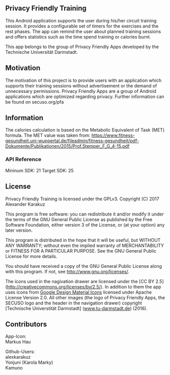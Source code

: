 ## Privacy Friendly Training

This Android application supports the user during his/her circuit training session. It provides a configurable set of timers for the exercises and the rest phases. The app can remind the user about planned training sessions and offers statistics such as the time spend training or calories burnt.


This app belongs to the group of Privacy Friendly Apps developed by the Technische Universität Darmstadt.

## Motivation

The motivation of this project is to provide users with an application which supports their training sessions without advertisement or the demand of unnecessary permissions. Privacy Friendly Apps are a group of Android applications which are optimized regarding privacy. Further information can be found on secuso.org/pfa

## Information

The calories calculation is based on the Metabolic Equivalent of Task (MET) formula. The MET
value was taken from:
https://www.fitness-gesundheit.uni-wuppertal.de/fileadmin/fitness-gesundheit/pdf-Dokumente/Publikationen/2015/Prof.Stemper_F_G_4-15.pdf
 
### API Reference

Mininum SDK: 21
Target SDK: 25 

## License

Privacy Friendly Training is licensed under the GPLv3.
Copyright (C) 2017  Alexander Karakuz

This program is free software: you can redistribute it and/or modify
it under the terms of the GNU General Public License as published by
the Free Software Foundation, either version 3 of the License, or
(at your option) any later version.

This program is distributed in the hope that it will be useful,
but WITHOUT ANY WARRANTY; without even the implied warranty of
MERCHANTABILITY or FITNESS FOR A PARTICULAR PURPOSE.  See the
GNU General Public License for more details.

You should have received a copy of the GNU General Public License
along with this program. If not, see <http://www.gnu.org/licenses/>.

The icons used in the nagivation drawer are licensed under the [CC BY 2.5] (http://creativecommons.org/licenses/by/2.5/). In addition to them the app uses icons from [Google Design Material Icons](https://design.google.com/icons/index.html) licensed under Apache License Version 2.0. All other images (the logo of Privacy Friendly Apps, the SECUSO logo and the header in the navigation drawer) copyright [Technische Universtität Darmstadt] (www.tu-darmstadt.de) (2016).

## Contributors

App-Icon: <br />
Markus Hau<br />

Github-Users: <br />
alexkarakuz <br />
Yonjuni (Karola Marky)<br />
Kamuno

